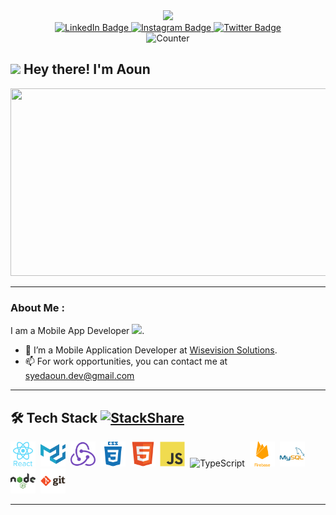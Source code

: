 

<div id="header" align="center">
  <img src="https://media.giphy.com/media/M9gbBd9nbDrOTu1Mqx/giphy.gif" width="100"/>

<div id="badges">
  <a href="https://www.linkedin.com/in/syed-aoun-abbas-naqvi/">
    <img src="https://img.shields.io/badge/LinkedIn-blue?style=for-the-badge&logo=linkedin&logoColor=white" alt="LinkedIn Badge"/>
  </a>
  <a href="https://www.instagram.com/aoundev.tech/">
    <img src="https://img.shields.io/badge/Instagram-lightgray?style=for-the-badge&logo=instagram&logoColor=white" alt="Instagram Badge"/>
  </a>
  <a href="https://twitter.com/Saoun_naqvi">
    <img src="https://img.shields.io/badge/Twitter-blue?style=for-the-badge&logo=twitter&logoColor=white" alt="Twitter Badge"/>
  </a>
</div>
<img src="https://komarev.com/ghpvc/?username=AounNaqvi173&style=flat-square&color=blue" alt="Counter"/>
  </div>
  
  <h2>
  <img src="https://media.giphy.com/media/hvRJCLFzcasrR4ia7z/giphy.gif" width="30px"/>
     Hey there! I'm Aoun
</h2>
  <div align="center">
  <img src="https://media.giphy.com/media/dWesBcTLavkZuG35MI/giphy.gif" width="600" height="300"/>
  </div>

---

### About Me :

I am a Mobile App Developer <img src="https://media.giphy.com/media/WUlplcMpOCEmTGBtBW/giphy.gif" width="30">.
- :telescope: I’m a Mobile Application Developer at [Wisevision Solutions](https://wisevision.dev/).
- :mailbox: For work opportunities, you can contact me at syedaoun.dev@gmail.com
---
## :hammer_and_wrench: Tech Stack [![StackShare](http://img.shields.io/badge/tech-stack-0690fa.svg?style=flat)](https://stackshare.io/aounnaqvi173/my-stack)

<div>
  <img src="https://github.com/devicons/devicon/blob/master/icons/react/react-original-wordmark.svg" title="React" alt="React" width="40" height="40"/>&nbsp;
  <img src="https://github.com/devicons/devicon/blob/master/icons/materialui/materialui-original.svg" title="Material UI" alt="Material UI" width="40" height="40"/>&nbsp;
  <img src="https://github.com/devicons/devicon/blob/master/icons/redux/redux-original.svg" title="Redux" alt="Redux " width="40" height="40"/>&nbsp;
  <img src="https://github.com/devicons/devicon/blob/master/icons/css3/css3-plain-wordmark.svg"  title="CSS3" alt="CSS" width="40" height="40"/>&nbsp;
  <img src="https://github.com/devicons/devicon/blob/master/icons/html5/html5-original.svg" title="HTML5" alt="HTML" width="40" height="40"/>&nbsp;
  <img src="https://github.com/devicons/devicon/blob/master/icons/javascript/javascript-original.svg" title="JavaScript" alt="JavaScript" width="40" height="40"/>&nbsp;
  <img src="https://github.com/devicons/devicon/blob/master/icons/typescript/typescript-original.svgg" title="TypeScript" alt="TypeScript" width="40" height="40"/>&nbsp;
  <img src="https://github.com/devicons/devicon/blob/master/icons/firebase/firebase-plain-wordmark.svg" title="Firebase" alt="Firebase" width="40" height="40"/>&nbsp;
  <img src="https://github.com/devicons/devicon/blob/master/icons/mysql/mysql-original-wordmark.svg" title="MySQL"  alt="MySQL" width="40" height="40"/>&nbsp;
  <img src="https://github.com/devicons/devicon/blob/master/icons/nodejs/nodejs-original-wordmark.svg" title="NodeJS" alt="NodeJS" width="40" height="40"/>&nbsp;
   <img src="https://github.com/devicons/devicon/blob/master/icons/git/git-original-wordmark.svg" title="Git" **alt="Git" width="40" height="40"/>&nbsp;
 
</div>
  
   
 
  ---
  <!---## :gear: GitHub Analytics
  
 ![My GitHub Statistics](https://github-readme-stats.vercel.app/api?username=AounNaqvi173&show_icons=true&theme=dark)  [![Top Langs](https://github-readme-stats.vercel.app/api/top-langs/?username=AounNaqvi173&layout=compact&theme=vision-friendly-dark)](https://github.com/anuraghazra/github-readme-stats)
-->


